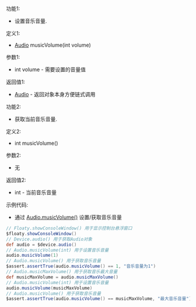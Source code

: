 功能1:

+ 设置音乐音量.

定义1:

+ [Audio](/API/Device/Audio/README.md) musicVolume(int volume)

参数1:

+ int volume - 需要设置的音量值

返回值1:

+ [Audio](/API/Device/Audio/README.md) - 返回对象本身方便链式调用

功能2:

+ 获取当前音乐音量.

定义2:

+ int musicVolume()

参数2:

+ 无

返回值2:

+ int - 当前音乐音量

示例代码:

+ 通过 [Audio.musicVolume()](/API/Device/Audio/README.md?id=musicVolume) 设置/获取音乐音量

```groovy
// Floaty.showConsoleWindow() 用于显示控制台悬浮窗口
$floaty.showConsoleWindow()
// Device.audio() 用于获取Audio对象
def audio = $device.audio()
// Audio.musicVolume(int) 用于设置音乐音量
audio.musicVolume(1)
// Audio.musicVolume() 用于获取音乐音量
$assert.assertTrue(audio.musicVolume() == 1, "音乐音量为1")
// Audio.musicMaxVolume() 用于获取音乐最大音量
def musicMaxVolume = audio.musicMaxVolume()
// Audio.musicVolume(int) 用于设置音乐音量
audio.musicVolume(musicMaxVolume)
// Audio.musicVolume() 用于获取音乐音量
$assert.assertTrue(audio.musicVolume() == musicMaxVolume, "最大音乐音量")
```